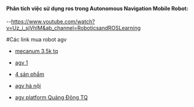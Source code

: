 #### Phân tích việc sử dụng ros trong Autonomous Navigation Mobile Robot: 
--https://www.youtube.com/watch?v=Uz_i_sjVhIM&ab_channel=RoboticsandROSLearning

#Các link mua robot agv
- [mecanum 3,5k tq](https://roboct2021.en.made-in-china.com/product/wFUAerBbloVL/China-Roboct-Robot-Onmidirectional-Mecanum-Wheel-with-Hub-Motor-electric-Drive.html) 
- [agv 1](https://vietnamese.agv-wheel.com/sale-14797005-battery-powered-agv-chassis-mobile-transportation-4-wheel-drive-robot-chassis.html)
- [4 sản phẩm](https://vietnamese.agv-wheel.com/supplier-466645-agv-chassis)
- [agv hà nội](https://cnc24h.com.vn/san-pham/xe-tu-hanh)

- [agv platform Quảng Đông TQ](https://www.alibaba.com/product-detail/60KG-payload-AMR-robots-chassis-open_1600279351750.html?spm=a2700.details.0.0.2b7319abmL1Vrb)

